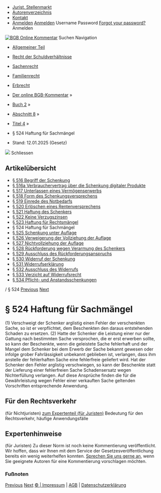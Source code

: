   * [Jurist. Stellenmarkt](https://bgb.kommentar.de/Buch-2/Abschnitt-8/Titel-4/</job-board> "Jurist. Stellenmarkt")
  * [Autorenverzeichnis](https://bgb.kommentar.de/Buch-2/Abschnitt-8/Titel-4/</Autorenverzeichnis> "Autorenverzeichnis")
  * [Kontakt](https://bgb.kommentar.de/Buch-2/Abschnitt-8/Titel-4/</Kontakt>)
  * [Anmelden](https://bgb.kommentar.de/Buch-2/Abschnitt-8/Titel-4/<#login> "show login form") [Anmelden](https://bgb.kommentar.de/Buch-2/Abschnitt-8/Titel-4/<#> "hide login form") Username Password
[Forgot your password?](https://bgb.kommentar.de/Buch-2/Abschnitt-8/Titel-4/</user/forgotpassword>) Anmelden 


[![BGB Online Kommentar](https://bgb.kommentar.de/extension/bgb/design/bgb/images/logo.png)](https://bgb.kommentar.de/Buch-2/Abschnitt-8/Titel-4/</> "BGB Online Kommentar")
Suchen
Navigation
  * [Allgemeiner Teil](https://bgb.kommentar.de/Buch-2/Abschnitt-8/Titel-4/</Buch-1>)
  * [Recht der Schuldverhältnisse](https://bgb.kommentar.de/Buch-2/Abschnitt-8/Titel-4/</Buch-2>)
  * [Sachenrecht](https://bgb.kommentar.de/Buch-2/Abschnitt-8/Titel-4/</Buch-3>)
  * [Familienrecht](https://bgb.kommentar.de/Buch-2/Abschnitt-8/Titel-4/</Buch-4>)
  * [Erbrecht](https://bgb.kommentar.de/Buch-2/Abschnitt-8/Titel-4/</Buch-5>)


  * [Der online BGB-Kommentar](https://bgb.kommentar.de/Buch-2/Abschnitt-8/Titel-4/</>) »
  * [Buch 2](https://bgb.kommentar.de/Buch-2/Abschnitt-8/Titel-4/</Buch-2>) »
  * [Abschnitt 8](https://bgb.kommentar.de/Buch-2/Abschnitt-8/Titel-4/</Buch-2/Abschnitt-8>) »
  * [Titel 4](https://bgb.kommentar.de/Buch-2/Abschnitt-8/Titel-4/</Buch-2/Abschnitt-8/Titel-4>) »
  * § 524 Haftung für Sachmängel 
  * Stand: 12.01.2025 (Gesetz) 


![](https://vg01.met.vgwort.de/na/1c9909529ead4f509072c06d9081a7d5)
Schliessen 
## Artikelübersicht
  * [ § 516 Begriff der Schenkung ](https://bgb.kommentar.de/Buch-2/Abschnitt-8/Titel-4/</Buch-2/Abschnitt-8/Titel-4/Begriff-der-Schenkung>)
  * [ § 516a Verbrauchervertrag über die Schenkung digitaler Produkte ](https://bgb.kommentar.de/Buch-2/Abschnitt-8/Titel-4/</Buch-2/Abschnitt-8/Titel-4/Verbrauchervertrag-ueber-die-Schenkung-digitaler-Produkte>)
  * [ § 517 Unterlassen eines Vermögenserwerbs ](https://bgb.kommentar.de/Buch-2/Abschnitt-8/Titel-4/</Buch-2/Abschnitt-8/Titel-4/Unterlassen-eines-Vermoegenserwerbs>)
  * [ § 518 Form des Schenkungsversprechens ](https://bgb.kommentar.de/Buch-2/Abschnitt-8/Titel-4/</Buch-2/Abschnitt-8/Titel-4/Form-des-Schenkungsversprechens>)
  * [ § 519 Einrede des Notbedarfs ](https://bgb.kommentar.de/Buch-2/Abschnitt-8/Titel-4/</Buch-2/Abschnitt-8/Titel-4/Einrede-des-Notbedarfs>)
  * [ § 520 Erlöschen eines Rentenversprechens ](https://bgb.kommentar.de/Buch-2/Abschnitt-8/Titel-4/</Buch-2/Abschnitt-8/Titel-4/Erloeschen-eines-Rentenversprechens>)
  * [ § 521 Haftung des Schenkers ](https://bgb.kommentar.de/Buch-2/Abschnitt-8/Titel-4/</Buch-2/Abschnitt-8/Titel-4/Haftung-des-Schenkers>)
  * [ § 522 Keine Verzugszinsen ](https://bgb.kommentar.de/Buch-2/Abschnitt-8/Titel-4/</Buch-2/Abschnitt-8/Titel-4/Keine-Verzugszinsen>)
  * [ § 523 Haftung für Rechtsmängel ](https://bgb.kommentar.de/Buch-2/Abschnitt-8/Titel-4/</Buch-2/Abschnitt-8/Titel-4/Haftung-fuer-Rechtsmaengel>)
  * § 524 Haftung für Sachmängel 
  * [ § 525 Schenkung unter Auflage ](https://bgb.kommentar.de/Buch-2/Abschnitt-8/Titel-4/</Buch-2/Abschnitt-8/Titel-4/Schenkung-unter-Auflage>)
  * [ § 526 Verweigerung der Vollziehung der Auflage ](https://bgb.kommentar.de/Buch-2/Abschnitt-8/Titel-4/</Buch-2/Abschnitt-8/Titel-4/Verweigerung-der-Vollziehung-der-Auflage>)
  * [ § 527 Nichtvollziehung der Auflage ](https://bgb.kommentar.de/Buch-2/Abschnitt-8/Titel-4/</Buch-2/Abschnitt-8/Titel-4/Nichtvollziehung-der-Auflage>)
  * [ § 528 Rückforderung wegen Verarmung des Schenkers ](https://bgb.kommentar.de/Buch-2/Abschnitt-8/Titel-4/</Buch-2/Abschnitt-8/Titel-4/Rueckforderung-wegen-Verarmung-des-Schenkers>)
  * [ § 529 Ausschluss des Rückforderungsanspruchs ](https://bgb.kommentar.de/Buch-2/Abschnitt-8/Titel-4/</Buch-2/Abschnitt-8/Titel-4/Ausschluss-des-Rueckforderungsanspruchs>)
  * [ § 530 Widerruf der Schenkung ](https://bgb.kommentar.de/Buch-2/Abschnitt-8/Titel-4/</Buch-2/Abschnitt-8/Titel-4/Widerruf-der-Schenkung>)
  * [ § 531 Widerrufserklärung ](https://bgb.kommentar.de/Buch-2/Abschnitt-8/Titel-4/</Buch-2/Abschnitt-8/Titel-4/Widerrufserklaerung>)
  * [ § 532 Ausschluss des Widerrufs ](https://bgb.kommentar.de/Buch-2/Abschnitt-8/Titel-4/</Buch-2/Abschnitt-8/Titel-4/Ausschluss-des-Widerrufs>)
  * [ § 533 Verzicht auf Widerrufsrecht ](https://bgb.kommentar.de/Buch-2/Abschnitt-8/Titel-4/</Buch-2/Abschnitt-8/Titel-4/Verzicht-auf-Widerrufsrecht>)
  * [ § 534 Pflicht- und Anstandsschenkungen ](https://bgb.kommentar.de/Buch-2/Abschnitt-8/Titel-4/</Buch-2/Abschnitt-8/Titel-4/Pflicht-und-Anstandsschenkungen>)


/ § 524 
[Previous](https://bgb.kommentar.de/Buch-2/Abschnitt-8/Titel-4/</Buch-2/Abschnitt-8/Titel-4/Haftung-fuer-Rechtsmaengel> "§ 523 Haftung für Rechtsmängel") [Next](https://bgb.kommentar.de/Buch-2/Abschnitt-8/Titel-4/</Buch-2/Abschnitt-8/Titel-4/Schenkung-unter-Auflage> "§ 525 Schenkung unter Auflage")
# § 524 Haftung für Sachmängel
(1) Verschweigt der Schenker arglistig einen Fehler der verschenkten Sache, so ist er verpflichtet, dem Beschenkten den daraus entstehenden Schaden zu ersetzen.
(2) Hatte der Schenker die Leistung einer nur der Gattung nach bestimmten Sache versprochen, die er erst erwerben sollte, so kann der Beschenkte, wenn die geleistete Sache fehlerhaft und der Mangel dem Schenker bei dem Erwerb der Sache bekannt gewesen oder infolge grober Fahrlässigkeit unbekannt geblieben ist, verlangen, dass ihm anstelle der fehlerhaften Sache eine fehlerfreie geliefert wird. Hat der Schenker den Fehler arglistig verschwiegen, so kann der Beschenkte statt der Lieferung einer fehlerfreien Sache Schadensersatz wegen Nichterfüllung verlangen. Auf diese Ansprüche finden die für die Gewährleistung wegen Fehler einer verkauften Sache geltenden Vorschriften entsprechende Anwendung.
## Für den Rechtsverkehr 
(für Nichtjuristen)
[zum Expertenteil (für Juristen)](https://bgb.kommentar.de/Buch-2/Abschnitt-8/Titel-4/<#expertenhinweise>)
Bedeutung für den Rechtsverkehr, häufige Anwendungsfälle
## Expertenhinweise
(für Juristen)
Zu dieser Norm ist noch keine Kommentierung veröffentlicht. Wir hoffen, dass wir Ihnen mit dem Service der Gesetzesveröffentlichung bereits ein wenig weiterhelfen konnten. [Sprechen Sie uns gerne an](https://bgb.kommentar.de/Buch-2/Abschnitt-8/Titel-4/</Kontakt>), wenn Sie geeignete Autoren für eine Kommentierung vorschlagen möchten. 
### Fußnoten
[Previous](https://bgb.kommentar.de/Buch-2/Abschnitt-8/Titel-4/</Buch-2/Abschnitt-8/Titel-4/Haftung-fuer-Rechtsmaengel> "§ 523 Haftung für Rechtsmängel") [Next](https://bgb.kommentar.de/Buch-2/Abschnitt-8/Titel-4/</Buch-2/Abschnitt-8/Titel-4/Schenkung-unter-Auflage> "§ 525 Schenkung unter Auflage")
[© | Impressum](https://bgb.kommentar.de/Buch-2/Abschnitt-8/Titel-4/</Kontakt>) | [AGB](https://bgb.kommentar.de/Buch-2/Abschnitt-8/Titel-4/</AGB>) | [Datenschutzerklärung](https://bgb.kommentar.de/Buch-2/Abschnitt-8/Titel-4/</Datenschutzerklaerung-fuer-Leser>)
